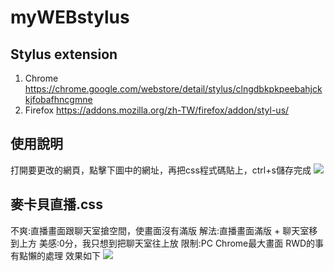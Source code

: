 # myWEBstylus
## Stylus extension
1. Chrome
https://chrome.google.com/webstore/detail/stylus/clngdbkpkpeebahjckkjfobafhncgmne
2. Firefox
https://addons.mozilla.org/zh-TW/firefox/addon/styl-us/


## 使用說明
打開要更改的網頁，點擊下圖中的網址，再把css程式碼貼上，ctrl+s儲存完成
![](https://i.imgur.com/MP9pjKu.png)

## 麥卡貝直播.css
不爽:直播畫面跟聊天室搶空間，使畫面沒有滿版
解法:直播畫面滿版 + 聊天室移到上方
美感:0分，我只想到把聊天室往上放
限制:PC Chrome最大畫面 RWD的事有點懶的處理
效果如下
![](https://i.imgur.com/6gsNDqg.png)
